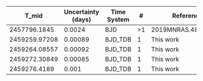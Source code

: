 |T_mid|Uncertainty (days)           |Time System|#                                            |Reference                           |
|-----|-----------------------------|-----------|---------------------------------------------|------------------------------------|
|2457796.1845|0.0024                       |BJD        |>1                                           |2019MNRAS.485.5790T                 |
|2459259.97208|0.00089                      |BJD_TDB    |1                                            |This work                           |
|2459264.08557|0.00092                      |BJD_TDB    |1                                            |This work                           |
|2459272.30849|0.00085                      |BJD_TDB    |1                                            |This work                           |
|2459276.4189|0.001                        |BJD_TDB    |1                                            |This work                           |
